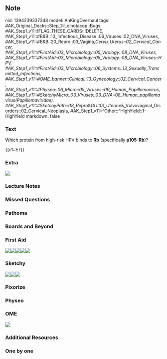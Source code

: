 ## Note
nid: 1394239337348
model: AnKingOverhaul
tags: #AK_Original_Decks::Step_1::Lolnotacop::Bugs, #AK_Step1_v11::!FLAG_THESE_CARDS::!DELETE, #AK_Step1_v11::#B&B::13_Infectious_Disease::06_Viruses::02_DNA_Viruses, #AK_Step1_v11::#B&B::20_Repro::03_Vagina,_Cervix,_Uterus::02_Cervical_Cancer, #AK_Step1_v11::#FirstAid::03_Microbiology::05_Virology::08_DNA_Viruses, #AK_Step1_v11::#FirstAid::03_Microbiology::05_Virology::08_DNA_Viruses::HPV, #AK_Step1_v11::#FirstAid::03_Microbiology::06_Systems::13_Sexually_Transmitted_Infections, #AK_Step1_v11::#OME_banner::Clinical::13_Gynecology::02_Cervical_Cancer, #AK_Step1_v11::#Physeo::06_Micro::05_Viruses::09_Human_Papillomavirus, #AK_Step1_v11::#SketchyMicro::03_Viruses::03_DNA::08_Human_papillomavirus_(Papillomaviridae), #AK_Step1_v11::#SketchyPath::08_Repro_&_GU::01_Uterine_&_Vulvovaginal_Disorders::02_Cervical_Neoplasia, #AK_Step1_v11::^Other::^HighYield::1-HighYield
markdown: false

### Text
Which protein from high-risk HPV binds to <b>Rb</b> (specifically
<b>p105-Rb</b>)?
<div>
  {{c1::E7}}
</div>

### Extra
<img src="paste-22832046146035.jpg">

### Lecture Notes


### Missed Questions


### Pathoma


### Boards and Beyond


### First Aid
<img src="paste-344018290475011.jpg"><img src=
"paste-28630251995139.jpg"><img src=
"paste-341909461532675.jpg"><img src=
"paste-69376606732291.jpg"><img src="paste-66705137074179.jpg">

### Sketchy
<img src="paste-35699768164355.jpg"><img src=
"HPV%20E7%20&%20E6.jpg"><img src=
"Zoverall%20picture-95a4e37eb23a397dd78109d475421d2a8c06ba44.JPG">

### Pixorize


### Physeo


### OME
<div class="ome-widget">
  <a href=
  "https://onlinemeded.org/spa/gynecology/cervical-cancer/acquire?ref=anki">
  <img src="_OME_AnkiFlashcards_Lesson_1.png"></a>
</div>

### Additional Resources


### One by one

